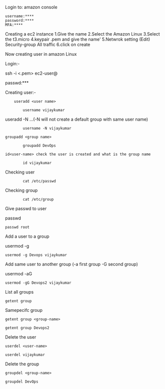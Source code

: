 

Login to: amazon console

	username:****
	password:****
	MFA:****
	
Creating a ec2 instance
1.Give the name
2.Select the Amazon Linux
3.Select the t3.micro
4.keypair .pem and give the name'
5.Netwrok setting (Edit)
	Security-group 
		All traffic
6.click on create 
	
	
Now creating user in amazon Linux

Login:-

ssh -i <.pem> ec2-user@<IP>

passwd:***

Creating user:-

		useradd <user name>

			username vijaykumar

useradd -N <user name> ...(-N will not create a default group with same user name)

			username -N vijaykumar

	groupadd <group name>

			groupadd DevOps

	id<user-name> check the user is created and what is the group name

			id vijaykumar

Checking user

			cat /etc/passwd

Checking group

			cat /etc/group

Give passwd to user
		
passwd<user name>

	passwd root

Add a user to a group

usermod -g <group-name> <user-name>
		
	usermod -g Devops vijaykumar

Add same user to another group (-a first group -G second group)
	
usermod -aG <group-name> <user-name>
		
	usermod -gG Devops2 vijaykumar
		
List all groups
	
	getent group

Samepecifc group

	getent group <group-name>
	
	getent group Devops2
		
Delete the user
	
	userdel <user-name>		
	
	userdel vijaykumar
		
Delete the group
	
	groupdel <group-name>
	
	groupdel DevOps
	
		